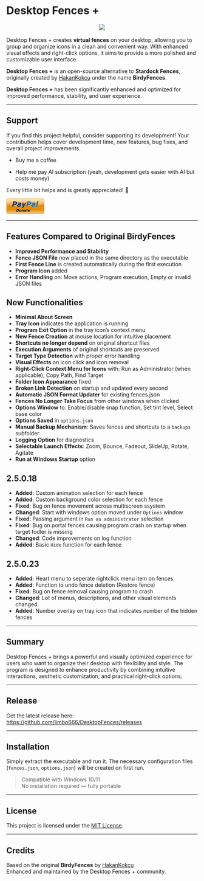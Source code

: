 # Desktop Fences +

<p align="center">
  <img src="https://github.com/user-attachments/assets/fb7f3da9-2e1f-4f79-90dc-33994ff33104" />
</p>


Desktop Fences + creates **virtual fences** on your desktop, allowing you to group and organize icons in a clean and convenient way. With enhanced visual effects and right-click options, it aims to provide a more polished and customizable user interface.

**Desktop Fences +** is an open-source alternative to **Stardock Fences**, originally created by [HakanKokcu](https://github.com/HakanKokcu) under the name **BirdyFences**.

**Desktop Fences +** has been significantly enhanced and optimized for improved performance, stability, and user experience.

---

##  Support
If you find this project helpful, consider supporting its development!
Your contribution helps cover development time, new features, bug fixes, and overall project improvements.

 - Buy me a coffee

 - Help me pay AI subscription (yeah, development gets easier with AI but costs money)

Every little bit helps and is greatly appreciated! 🙏


[![Donate](https://github.com/limbo666/DesktopFences/blob/main/Imgs/donate.png)](https://www.paypal.com/donate/?hosted_button_id=M8H4M4R763RBE)

---

##  Features Compared to Original BirdyFences

-  **Improved Performance and Stability**
-  **Fence JSON File** now placed in the same directory as the executable
-  **First Fence Line** is created automatically during the first execution
-  **Program Icon** added
-  **Error Handling** on: Move actions, Program execution, Empty or invalid JSON files

##  New Functionalities
-  **Minimal About Screen**
-  **Tray Icon** indicates the application is running
-  **Program Exit Option** in the tray icon’s context menu
-  **New Fence Creation** at mouse location for intuitive placement
-  **Shortcuts no longer depend** on original shortcut files
-  **Execution Arguments** of original shortcuts are preserved
-  **Target Type Detection** with proper error handling
-  **Visual Effects** on icon click and icon removal
-  **Right-Click Context Menu for Icons** with: Run as Administrator (when applicable), Copy Path, Find Target
-  **Folder Icon Appearance** fixed
-  **Broken Link Detection** on startup and updated every second
-  **Automatic JSON Format Updater** for existing fences.json
-  **Fences No Longer Take Focus** from other windows when clicked
-  **Options Window** to: Enable/disable snap function, Set tint level, Select base color
-  **Options Saved** in `options.json`
-  **Manual Backup Mechanism**:  Saves fences and shortcuts to a `backups` subfolder
-  **Logging Option** for diagnostics
-  **Selectable Launch Effects**: Zoom, Bounce, Fadeout, SlideUp, Rotate, Agitate
-  **Run at Windows Startup** option

##  2.5.0.18
-  **Added**:  Custom animation selection for each fence
-  **Added**:  Custom background color selection for each fence
-  **Fixed**:  Bug on fence movement across multiscreen ssystem
-  **Changed**:  Start with windows option moved under `Options` window
-  **Fixed**: Passing argument in `Run as administrator` selection
-  **Fixed**: Bug on portal fences causing program crash on startup when target fodler is missing
-  **Changed**:  Code improvements on log function
-  **Added**:  Basic `Hide` function for each fence
  

##  2.5.0.23
-  **Added**:  Heart menu to seperate rightclick menu item on fences 
-  **Added**:  Function to undo fence deletion (Restore fence)
-  **Fixed**:  Bug on fence removal causing program to crash
-  **Changed**:  Lot of menus, descriptions, and other visual elements changed.
-  **Added**:  Number overlay on tray icon that indicates number of the hidden fences 


---

##  Summary

Desktop Fences + brings a powerful and visually optimized experience for users who want to organize their desktop with flexibility and style. The program is designed to enhance productivity by combining intuitive interactions, aesthetic customization, and practical right-click options.

---

##  Release
Get the latest release here:
https://github.com/limbo666/DesktopFences/releases


---

##  Installation

Simply extract the executable and run it. The necessary configuration files (`fences.json`, `options.json`) will be created on first run.

>  Compatible with Windows 10/11  
>  No installation required — fully portable

---

##  License

This project is licensed under the [MIT License](License.md).

---

##  Credits

Based on the original **BirdyFences** by [HakanKokcu](https://github.com/HakanKokcu)  
Enhanced and maintained by the Desktop Fences + community.









